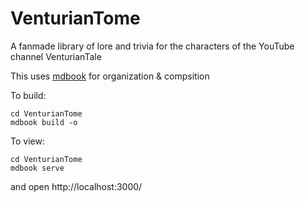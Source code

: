 # VenturianTome

A fanmade library of lore and trivia for the characters of the YouTube channel VenturianTale  

This uses [mdbook](https://rust-lang.github.io/mdBook/) for organization & compsition

To build:
```
cd VenturianTome
mdbook build -o
```

To view:
```
cd VenturianTome
mdbook serve
```
and open http://localhost:3000/